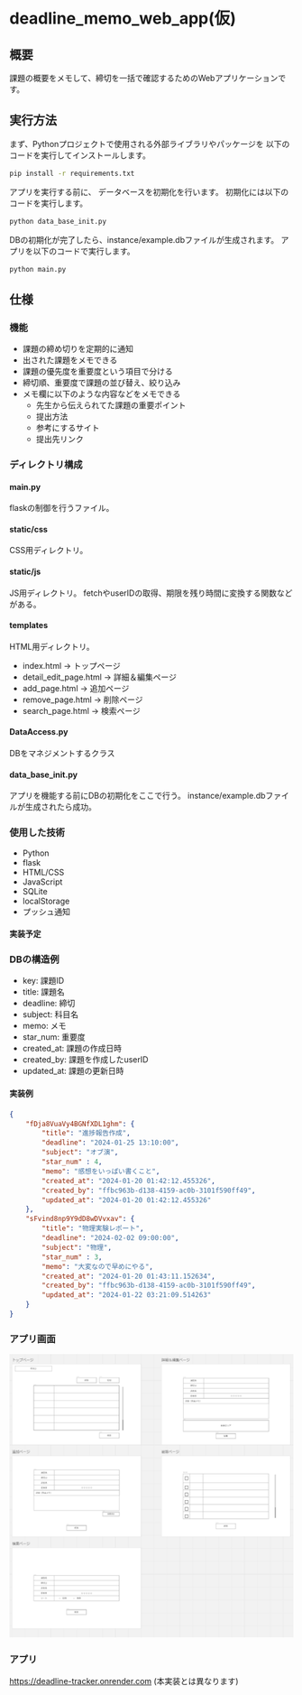 # deadline_memo_web_app(仮)

## 概要
課題の概要をメモして、締切を一括で確認するためのWebアプリケーションです。

## 実行方法
まず、Pythonプロジェクトで使用される外部ライブラリやパッケージを
以下のコードを実行してインストールします。

```bash
pip install -r requirements.txt
```

アプリを実行する前に、 データベースを初期化を行います。
初期化には以下のコードを実行します。

```bash
python data_base_init.py
```

DBの初期化が完了したら、instance/example.dbファイルが生成されます。
アプリを以下のコードで実行します。

```bash
python main.py
```

## 仕様

### 機能
- 課題の締め切りを定期的に通知
- 出された課題をメモできる
- 課題の優先度を重要度という項目で分ける
- 締切順、重要度で課題の並び替え、絞り込み
- メモ欄に以下のような内容などをメモできる
    - 先生から伝えられてた課題の重要ポイント
    - 提出方法
    - 参考にするサイト
    - 提出先リンク

### ディレクトリ構成

#### main.py

flaskの制御を行うファイル。

#### static/css

CSS用ディレクトリ。

#### static/js

JS用ディレクトリ。
fetchやuserIDの取得、期限を残り時間に変換する関数などがある。

#### templates

HTML用ディレクトリ。

- index.html -> トップページ
- detail_edit_page.html -> 詳細＆編集ページ
- add_page.html -> 追加ページ
- remove_page.html -> 削除ページ
- search_page.html -> 検索ページ

#### DataAccess.py

DBをマネジメントするクラス

#### data_base_init.py

アプリを機能する前にDBの初期化をここで行う。
instance/example.dbファイルが生成されたら成功。

### 使用した技術

- Python
- flask
- HTML/CSS
- JavaScript
- SQLite
- localStorage
- プッシュ通知

#### 実装予定

### DBの構造例

- key: 課題ID
- title: 課題名
- deadline: 締切
- subject: 科目名
- memo: メモ
- star_num: 重要度
- created_at: 課題の作成日時
- created_by: 課題を作成したuserID
- updated_at: 課題の更新日時

#### 実装例
```json
{
    "fDja8VuaVy4BGNfXDL1ghm": {
        "title": "進捗報告作成",
        "deadline": "2024-01-25 13:10:00",
        "subject": "オブ演",
        "star_num" : 4,
        "memo": "感想をいっぱい書くこと",
        "created_at": "2024-01-20 01:42:12.455326",
        "created_by": "ffbc963b-d138-4159-ac0b-3101f590ff49",
        "updated_at": "2024-01-20 01:42:12.455326"
    },
    "sFvind8np9Y9dD8wDVvxav": {
        "title": "物理実験レポート",
        "deadline": "2024-02-02 09:00:00",
        "subject": "物理",
        "star_num" : 3,
        "memo": "大変なので早めにやる",
        "created_at": "2024-01-20 01:43:11.152634",
        "created_by": "ffbc963b-d138-4159-ac0b-3101f590ff49",
        "updated_at": "2024-01-22 03:21:09.514263"
    }
}
```

### アプリ画面
![アプリ画面](img/app_screen.png)

### アプリ
https://deadline-tracker.onrender.com
(本実装とは異なります)
